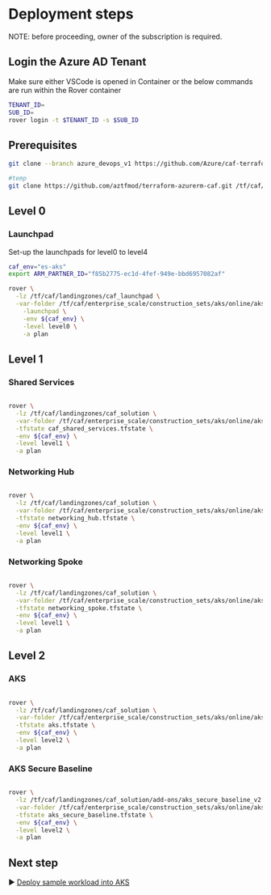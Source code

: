 # Deployment steps

NOTE: before proceeding, owner of the subscription is required.

## Login the Azure AD Tenant

Make sure either VSCode is opened in Container or the below commands are run within the Rover container

```bash
TENANT_ID=
SUB_ID=
rover login -t $TENANT_ID -s $SUB_ID
```

## Prerequisites

```bash
git clone --branch azure_devops_v1 https://github.com/Azure/caf-terraform-landingzones.git /tf/caf/landingzones

#temp
git clone https://github.com/aztfmod/terraform-azurerm-caf.git /tf/caf/public
```

## Level 0

### Launchpad
Set-up the launchpads for level0 to level4

```bash
caf_env="es-aks"
export ARM_PARTNER_ID="f85b2775-ec1d-4fef-949e-bbd6957082af"

rover \
  -lz /tf/caf/landingzones/caf_launchpad \
  -var-folder /tf/caf/enterprise_scale/construction_sets/aks/online/aks_secure_baseline/landingzone/configuration/level0/launchpad \
    -launchpad \
    -env ${caf_env} \
    -level level0 \
    -a plan
```
## Level 1

### Shared Services

```bash

rover \
  -lz /tf/caf/landingzones/caf_solution \
  -var-folder /tf/caf/enterprise_scale/construction_sets/aks/online/aks_secure_baseline/landingzone/configuration/level1/shared_services \
  -tfstate caf_shared_services.tfstate \
  -env ${caf_env} \
  -level level1 \
  -a plan

```
### Networking Hub

```bash

rover \
  -lz /tf/caf/landingzones/caf_solution \
  -var-folder /tf/caf/enterprise_scale/construction_sets/aks/online/aks_secure_baseline/landingzone/configuration/level1/networking_hub \
  -tfstate networking_hub.tfstate \
  -env ${caf_env} \
  -level level1 \
  -a plan

```

### Networking Spoke

```bash

rover \
  -lz /tf/caf/landingzones/caf_solution \
  -var-folder /tf/caf/enterprise_scale/construction_sets/aks/online/aks_secure_baseline/landingzone/configuration/level1/networking_spoke \
  -tfstate networking_spoke.tfstate \
  -env ${caf_env} \
  -level level1 \
  -a plan

```
## Level 2

### AKS

```bash

rover \
  -lz /tf/caf/landingzones/caf_solution \
  -var-folder /tf/caf/enterprise_scale/construction_sets/aks/online/aks_secure_baseline/landingzone/configuration/level2/aks \
  -tfstate aks.tfstate \
  -env ${caf_env} \
  -level level2 \
  -a plan

```

### AKS Secure Baseline

```bash

rover \
  -lz /tf/caf/landingzones/caf_solution/add-ons/aks_secure_baseline_v2 \
  -var-folder /tf/caf/enterprise_scale/construction_sets/aks/online/aks_secure_baseline/landingzone/configuration/level2/aks_secure_baseline \
  -tfstate aks_secure_baseline.tfstate \
  -env ${caf_env} \
  -level level2 \
  -a plan


```

## Next step

:arrow_forward: [Deploy sample workload into AKS](./aks.md)
